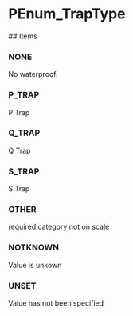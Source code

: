 # PEnum_TrapType

<!-- end of definition -->## Items

### NONE
No waterproof.

### P_TRAP
P Trap

### Q_TRAP
Q Trap

### S_TRAP
S Trap

### OTHER
required category not on scale

### NOTKNOWN
Value is unkown

### UNSET
Value has not been specified

